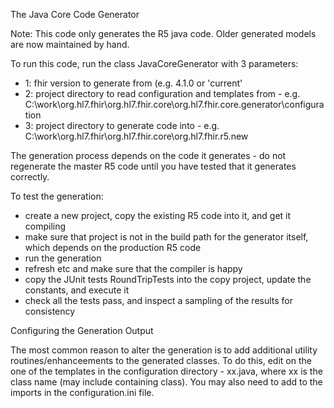 The Java Core Code Generator

Note: This code only generates the R5 java code. Older generated models are now maintained by hand.

To run this code, run the class JavaCoreGenerator with 3 parameters:      
* 1: fhir version to generate from (e.g. 4.1.0 or 'current'
* 2: project directory to read configuration and templates from - e.g. C:\work\org.hl7.fhir\org.hl7.fhir.core\org.hl7.fhir.core.generator\configuration
* 3: project directory to generate code into - e.g. C:\\work\\org.hl7.fhir\\org.hl7.fhir.core\\org.hl7.fhir.r5.new

The generation process depends on the code it generates - do not regenerate the master R5 code until you have tested that it generates correctly.

To test the generation:
* create a new project, copy the existing R5 code into it, and get it compiling
* make sure that project is not in the build path for the generator itself, which depends on the production R5 code 
* run the generation
* refresh etc and make sure that the compiler is happy
* copy the JUnit tests RoundTripTests into the copy project, update the constants, and execute it
* check all the tests pass, and inspect a sampling of the results for consistency 

Configuring the Generation Output

The most common reason to alter the generation is to add additional utility routines/enhanceements to the generated classes. 
To do this, edit on the one of the templates in the configuration directory - xx.java, where xx is the class name (may include
containing class). You may also need to add to the imports in the configuration.ini file. 

